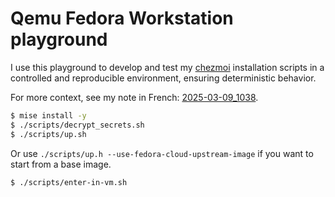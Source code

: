 # Qemu Fedora Workstation playground

I use this playground to develop and test my [chezmoi](https://www.chezmoi.io/) installation scripts
in a controlled and reproducible environment, ensuring deterministic behavior.

For more context, see my note in French: [2025-03-09_1038](https://notes.sklein.xyz/2025-03-09_1038/).

```sh
$ mise install -y
$ ./scripts/decrypt_secrets.sh
$ ./scripts/up.sh
```

Or use `./scripts/up.h --use-fedora-cloud-upstream-image` if you want to start from a base image.

```
$ ./scripts/enter-in-vm.sh
```
